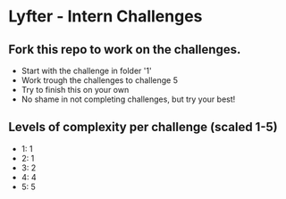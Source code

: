 # Lyfter - Intern Challenges

## Fork this repo to work on the challenges.
- Start with the challenge in folder '1'
- Work trough the challenges to challenge 5
- Try to finish this on your own
- No shame in not completing challenges, but try your best!

## Levels of complexity per challenge (scaled 1-5)
- 1: 1
- 2: 1
- 3: 2
- 4: 4
- 5: 5
